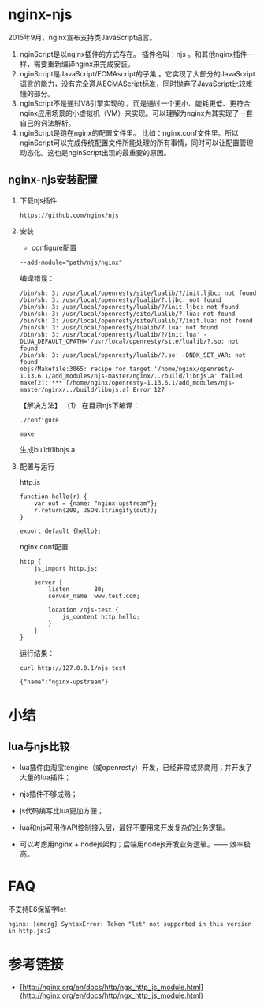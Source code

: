 

# nginx-njs

2015年9月，nginx宣布支持类JavaScript语言。

1. nginScript是以nginx插件的方式存在。 插件名叫：njs 。和其他nginx插件一样，需要重新编译nginx来完成安装。
1. nginScript是JavaScript/ECMAscript的子集 。它实现了大部分的JavaScript语言的能力，没有完全遵从ECMAScript标准，同时抛弃了JavaScript比较难懂的部分。
1. nginScript不是通过V8引擎实现的 。而是通过一个更小、能耗更低、更符合nginx应用场景的小虚拟机（VM）来实现。可以理解为nginx为其实现了一套自己的词法解析。
1. nginScript是跑在nginx的配置文件里。 比如：nginx.conf文件里。所以nginScript可以完成传统配置文件所能处理的所有事情，同时可以让配置管理动态化。这也是nginScript出现的最重要的原因。

## nginx-njs安装配置

1. 下载njs插件
    ```
    https://github.com/nginx/njs
    ```

1. 安装

    * configure配置
    ```
    --add-module="path/njs/nginx"
    ```

    编译错误：
    ```
    /bin/sh: 3: /usr/local/openresty/site/lualib/?/init.ljbc: not found
    /bin/sh: 3: /usr/local/openresty/lualib/?.ljbc: not found
    /bin/sh: 3: /usr/local/openresty/lualib/?/init.ljbc: not found
    /bin/sh: 3: /usr/local/openresty/site/lualib/?.lua: not found
    /bin/sh: 3: /usr/local/openresty/site/lualib/?/init.lua: not found
    /bin/sh: 3: /usr/local/openresty/lualib/?.lua: not found
    /bin/sh: 3: /usr/local/openresty/lualib/?/init.lua' -DLUA_DEFAULT_CPATH='/usr/local/openresty/site/lualib/?.so: not found
    /bin/sh: 3: /usr/local/openresty/lualib/?.so' -DNDK_SET_VAR: not found
    objs/Makefile:3065: recipe for target '/home/nginx/openresty-1.13.6.1/add_modules/njs-master/nginx/../build/libnjs.a' failed
    make[2]: *** [/home/nginx/openresty-1.13.6.1/add_modules/njs-master/nginx/../build/libnjs.a] Error 127
    ```

    【解决方法】
    （1） 在目录njs下编译：
    ```
    ./configure

    make
    ```
    生成build/libnjs.a

1. 配置与运行

    http.js
    ```
    function hello(r) {
        var out = {name: "nginx-upstream"};
        r.return(200, JSON.stringify(out));
    }

    export default {hello};
    ```

    nginx.conf配置
    ```
    http {
        js_import http.js;
        
        server {
            listen       80;
            server_name  www.test.com;
            
            location /njs-test {
                js_content http.hello;
            }
        }
    }    
    ```

    运行结果：
    ```
    curl http://127.0.0.1/njs-test
    
    {"name":"nginx-upstream"}
    ```

# 小结

## lua与njs比较

* lua插件由淘宝tengine（或openresty）开发，已经非常成熟商用；并开发了大量的lua插件；

* njs插件不够成熟；

* js代码编写比lua更加方便；

* lua和njs可用作API控制接入层，最好不要用来开发复杂的业务逻辑。

* 可以考虑用nginx + nodejs架构；后端用nodejs开发业务逻辑。—— 效率极高。

# FAQ

不支持E6保留字let
```
nginx: [emerg] SyntaxError: Token "let" not supported in this version in http.js:2
```

# 参考链接

- [http://nginx.org/en/docs/http/ngx_http_js_module.html](http://nginx.org/en/docs/http/ngx_http_js_module.html)




